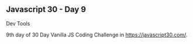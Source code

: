 ## Javascript 30 - Day 9
Dev Tools

9th day of 30 Day Vanilla JS Coding Challenge in https://javascript30.com/.